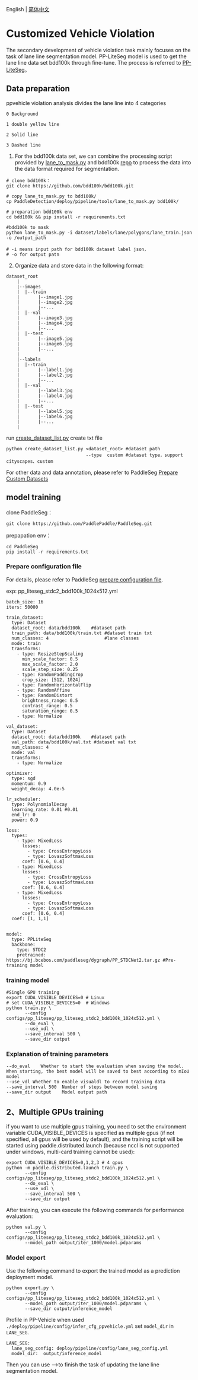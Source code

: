 English | [简体中文](./ppvehicle_violation.md)

# Customized Vehicle Violation

The secondary development of vehicle violation task mainly focuses on the task of lane line segmentation model. PP-LiteSeg model is used to get the lane line data set bdd100k through fine-tune. The process is referred to [PP-LiteSeg](https://github.com/PaddlePaddle/PaddleSeg/blob/release/2.7/configs/pp_liteseg/README.md)。

## Data preparation

ppvehicle violation analysis divides the lane line into 4 categories
```
0 Background

1 double yellow line

2 Solid line

3 Dashed line

```

1. For the bdd100k data set, we can combine the processing script provided by [lane_to_mask.py](../../../deploy/pipeline/tools/lane_to_mask.py) and bdd100k [repo](https://github.com/bdd100k/bdd100k) to process the data into the data format required for segmentation.


```
# clone bdd100k：
git clone https://github.com/bdd100k/bdd100k.git

# copy lane_to_mask.py to bdd100k/
cp PaddleDetection/deploy/pipeline/tools/lane_to_mask.py bdd100k/

# preparation bdd100k env
cd bdd100k && pip install -r requirements.txt

#bdd100k to mask
python lane_to_mask.py -i dataset/labels/lane/polygons/lane_train.json -o /output_path

# -i means input path for bdd100k dataset label json，
# -o for output patn

```

2. Organize data and store data in the following format:
```
dataset_root
    |
    |--images  
    |  |--train
    |       |--image1.jpg
    |       |--image2.jpg
    |       |--...
    |  |--val
    |       |--image3.jpg
    |       |--image4.jpg
    |       |--...
    |  |--test
    |       |--image5.jpg
    |       |--image6.jpg
    |       |--...
    |
    |--labels  
    |  |--train
    |       |--label1.jpg
    |       |--label2.jpg
    |       |--...
    |  |--val
    |       |--label3.jpg
    |       |--label4.jpg
    |       |--...
    |  |--test
    |       |--label5.jpg
    |       |--label6.jpg
    |       |--...
    |
```

run [create_dataset_list.py](../../../deploy/pipeline/tools/create_dataset_list.py) create txt file

```
python create_dataset_list.py <dataset_root> #dataset path
                              --type  custom #dataset type，support cityscapes、custom

```

For other data and data annotation, please refer to PaddleSeg [Prepare Custom Datasets](https://github.com/PaddlePaddle/PaddleSeg/blob/release/2.7/docs/data/marker/marker_cn.md)


## model training

clone PaddleSeg：
```
git clone https://github.com/PaddlePaddle/PaddleSeg.git
```

prepapation env：
```
cd PaddleSeg
pip install -r requirements.txt
```

### Prepare configuration file
For details, please refer to PaddleSeg [prepare configuration file](https://github.com/PaddlePaddle/PaddleSeg/blob/release/2.7/docs/config/pre_config_cn.md).

exp: pp_liteseg_stdc2_bdd100k_1024x512.yml

```
batch_size: 16
iters: 50000

train_dataset:
  type: Dataset
  dataset_root: data/bdd100k    #dataset path  
  train_path: data/bdd100k/train.txt #dataset train txt
  num_classes: 4                     #lane classes
  mode: train
  transforms:
    - type: ResizeStepScaling
      min_scale_factor: 0.5
      max_scale_factor: 2.0
      scale_step_size: 0.25
    - type: RandomPaddingCrop
      crop_size: [512, 1024]
    - type: RandomHorizontalFlip
    - type: RandomAffine
    - type: RandomDistort
      brightness_range: 0.5
      contrast_range: 0.5
      saturation_range: 0.5
    - type: Normalize

val_dataset:
  type: Dataset
  dataset_root: data/bdd100k    #dataset path
  val_path: data/bdd100k/val.txt #dataset val txt
  num_classes: 4
  mode: val
  transforms:
    - type: Normalize

optimizer:
  type: sgd
  momentum: 0.9
  weight_decay: 4.0e-5

lr_scheduler:
  type: PolynomialDecay
  learning_rate: 0.01 #0.01
  end_lr: 0
  power: 0.9

loss:
  types:
    - type: MixedLoss
      losses:
        - type: CrossEntropyLoss
        - type: LovaszSoftmaxLoss
      coef: [0.6, 0.4]
    - type: MixedLoss
      losses:
        - type: CrossEntropyLoss
        - type: LovaszSoftmaxLoss
      coef: [0.6, 0.4]
    - type: MixedLoss
      losses:
        - type: CrossEntropyLoss
        - type: LovaszSoftmaxLoss
      coef: [0.6, 0.4]
  coef: [1, 1,1]


model:
  type: PPLiteSeg
  backbone:
    type: STDC2
    pretrained: https://bj.bcebos.com/paddleseg/dygraph/PP_STDCNet2.tar.gz #Pre-training model
```

### training model

```
#Single GPU training
export CUDA_VISIBLE_DEVICES=0 # Linux
# set CUDA_VISIBLE_DEVICES=0  # Windows
python train.py \
       --config configs/pp_liteseg/pp_liteseg_stdc2_bdd100k_1024x512.yml \
       --do_eval \
       --use_vdl \
       --save_interval 500 \
       --save_dir output

```
### Explanation of training parameters
```
--do_eval    Whether to start the evaluation when saving the model. When starting, the best model will be saved to best according to mIoU model
--use_vdl Whether to enable visualdl to record training data
--save_interval 500  Number of steps between model saving
--save_dir output    Model output path
```

## 2、Multiple GPUs training
if you want to use multiple gpus training, you need to set the environment variable CUDA_VISIBLE_DEVICES is specified as multiple gpus (if not specified, all gpus will be used by default), and the training script will be started using paddle.distributed.launch (because nccl is not supported under windows, multi-card training cannot be used):

```
export CUDA_VISIBLE_DEVICES=0,1,2,3 # 4 gpus
python -m paddle.distributed.launch train.py \
       --config configs/pp_liteseg/pp_liteseg_stdc2_bdd100k_1024x512.yml \
       --do_eval \
       --use_vdl \
       --save_interval 500 \
       --save_dir output
```


After training, you can execute the following commands for performance evaluation:
```
python val.py \
       --config configs/pp_liteseg/pp_liteseg_stdc2_bdd100k_1024x512.yml \
       --model_path output/iter_1000/model.pdparams
```


### Model export

Use the following command to export the trained model as a prediction deployment model.

```
python export.py \
       --config configs/pp_liteseg/pp_liteseg_stdc2_bdd100k_1024x512.yml \
       --model_path output/iter_1000/model.pdparams \
       --save_dir output/inference_model
```


Profile in PP-Vehicle when used `./deploy/pipeline/config/infer_cfg_ppvehicle.yml` set `model_dir` in `LANE_SEG`.
```
LANE_SEG:
  lane_seg_config: deploy/pipeline/config/lane_seg_config.yml  
  model_dir:  output/inference_model
```

Then you can use -->to finish the task of updating the lane line segmentation model.

